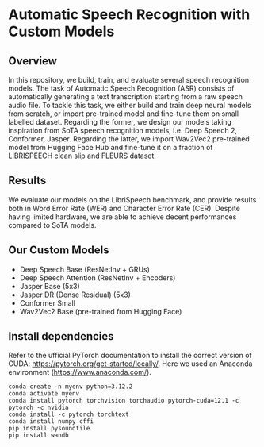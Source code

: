 # Automatic Speech Recognition with Custom Models

## Overview
In this repository, we build, train, and evaluate several speech recognition models. The task of Automatic Speech Recognition (ASR) consists of automatically generating a text transcription starting from a raw speech audio file. To tackle this task, we either build and train deep neural models from scratch, or import pre-trained model and fine-tune them on small labelled dataset. Regarding the former, we design our models taking inspiration from SoTA speech recognition models, i.e. Deep Speech 2, Conformer, Jasper. Regarding the latter, we import Wav2Vec2 pre-trained model from Hugging Face Hub and fine-tune it on a fraction of LIBRISPEECH clean slip and FLEURS dataset.

## Results
We evaluate our models on the LibriSpeech benchmark, and provide results both in Word Error Rate (WER) and Character Error Rate (CER). Despite having limited hardware, we are able to achieve decent performances compared to SoTA models.

## Our Custom Models
- Deep Speech Base (ResNetInv + GRUs)
- Deep Speech Attention (ResNetInv + Encoders)
- Jasper Base (5x3)
- Jasper DR (Dense Residual) (5x3)
- Conformer Small
- Wav2Vec2 Base (pre-trained from Hugging Face)

## Install dependencies

Refer to the ufficial PyTorch documentation to install the correct version of CUDA: https://pytorch.org/get-started/locally/. Here we used an Anaconda environment (https://www.anaconda.com/). 

```
conda create -n myenv python=3.12.2
conda activate myenv
conda install pytorch torchvision torchaudio pytorch-cuda=12.1 -c pytorch -c nvidia
conda install -c pytorch torchtext
conda install numpy cffi
pip install pysoundfile
pip install wandb
```